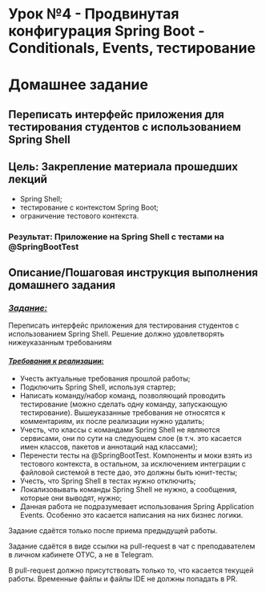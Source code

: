 # Урок №4 - Продвинутая конфигурация Spring Boot - Conditionals, Events, тестирование

# Домашнее задание

## Переписать интерфейс приложения для тестирования студентов с использованием Spring Shell

## Цель: Закрепление материала прошедших лекций

- Spring Shell;
- тестирование с контекстом Spring Boot;
- ограничение тестового контекста.

### Результат: Приложение на Spring Shell с тестами на @SpringBootTest

## Описание/Пошаговая инструкция выполнения домашнего задания

### <i><u>Задание:</u></i>

Переписать интерфейс приложения для тестирования студентов с использованием Spring Shell.
Решение должно удовлетворять нижеуказанным требованиям

#### <i><u>Требования к реализации:</u></i>

- Учесть актуальные требования прошлой работы;
- Подключить Spring Shell, используя стартер;
- Написать команду/набор команд, позволяющий проводить тестирование (можно сделать одну команду,
  запускающую тестирование). Вышеуказанные требования не относятся к комментариям, их после реализации нужно удалить;
- Учесть, что классы с командами Spring Shell не являются сервисами,
  они по сути на следующем слое (в т.ч. это касается имен классов, пакетов и аннотаций над классами);
- Перенести тесты на @SpringBootTest. Компоненты и моки взять из тестового контекста, в остальном,
  за исключением интеграции с файловой системой в тесте дао, это должны быть юнит-тесты;
- Учесть, что Spring Shell в тестах нужно отключить;
- Локализовывать команды Spring Shell не нужно, а сообщения, которые они выводят, нужно;
- Данная работа не подразумевает использования Spring Application Events.
  Особенно это касается написания на них бизнес логики.

Задание сдаётся только после приема предыдущей работы.

Задание сдаётся в виде ссылки на pull-request в чат с преподавателем в личном кабинете ОТУС, а не в Telegram.

В pull-request должно присутствовать только то, что касается текущей работы.
Временные файлы и файлы IDE не должны попадать в PR.
